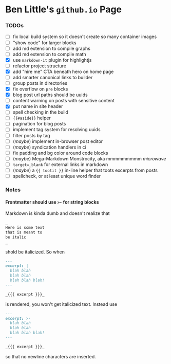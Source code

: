 # Ben Little's `github.io` Page

### TODOs

- [ ] fix local build system so it doesn't create so many container images
- [ ] "show code" for larger blocks
- [ ] add md extension to compile graphs
- [ ] add md extension to compile math
- [x] use `markdown-it` plugin for highlightjs
- [ ] refactor project structure
- [x] add "hire me" CTA beneath hero on home page
- [ ] add smarter canonical links to builder
- [ ] group posts in directories
- [x] fix overflow on `pre` blocks
- [x] blog post url paths should be uuids
- [ ] content warning on posts with sensitive content
- [x] put name in site header
- [ ] spell checking in the build
- [ ] `{{#aside}}` helper
- [ ] pagination for blog posts
- [ ] implement tag system for resolving uuids
- [ ] filter posts by tag
- [ ] (_maybe_) implement in-browser post editor
- [ ] (_maybe_) syndication handlers in ci
- [ ] fix padding and bg color around code blocks
- [ ] (_maybe_) Mega-Markdown Monstrocity, aka mmmmmmmmm _microwave_
- [ ] `target=_blank` for external links in markdown
- [ ] (_maybe_) a `{{ tootit }}` in-line helper that toots excerpts from posts
- [ ] spellcheck, or at least unique word finder

### Notes

#### Frontmatter should use `>-` for string blocks

Markdown is kinda dumb and doesn't realize that

```md
_
Here is some text
that is meant to
be italic
_
```

shold be italicized. So when

```md
---
excerpt: |
  blah blah
  blah blah
  blah blah blah!
---

_{{{ excerpt }}}_
```

is rendered, you won't get italicized text. Instead use

```md
---
excerpt: >-
  blah blah
  blah blah
  blah blah blah!
---

_{{{ excerpt }}}_
```

so that no newline characters are inserted.
